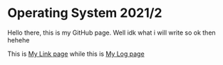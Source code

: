 # Operating System 2021/2

Hello there, this is my GitHub page. Well idk what i will write so ok then hehehe

This is [My Link page](https://muhammadhaqqi.github.io/os212/links) while this is
[My Log page](https://muhammadhaqqi.github.io/os212/txt/mylog.txt)
